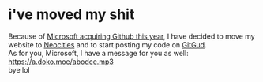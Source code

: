 # i've moved my shit
Because of [Microsoft acquiring Github this year](https://archive.is/ZVzmz), I have decided to move my website to [Neocities](https://lucke.neocities.org) and to start posting my code on [GitGud](https://gitgud.io/lucke).
<br>
As for you, Microsoft, I have a message for you as well: https://a.doko.moe/abodce.mp3
<br>
bye lol
